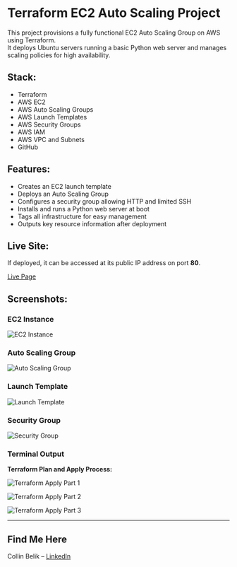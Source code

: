 # Terraform EC2 Auto Scaling Project

This project provisions a fully functional EC2 Auto Scaling Group on AWS using Terraform.  
It deploys Ubuntu servers running a basic Python web server and manages scaling policies for high availability.

## Stack:

- Terraform
- AWS EC2
- AWS Auto Scaling Groups
- AWS Launch Templates
- AWS Security Groups
- AWS IAM
- AWS VPC and Subnets
- GitHub

## Features:

- Creates an EC2 launch template
- Deploys an Auto Scaling Group
- Configures a security group allowing HTTP and limited SSH
- Installs and runs a Python web server at boot
- Tags all infrastructure for easy management
- Outputs key resource information after deployment

## Live Site:

If deployed, it can be accessed at its public IP address on port **80**.

[Live Page](http://100.25.10.215)

## Screenshots:

### EC2 Instance
![EC2 Instance](screenshots/EC2_Instance.PNG)

### Auto Scaling Group
![Auto Scaling Group](screenshots/AutoScaling_Group.PNG)

### Launch Template
![Launch Template](screenshots/Launch_Temp.PNG)

### Security Group
![Security Group](screenshots/Security_Group.PNG)

### Terminal Output
**Terraform Plan and Apply Process:**

![Terraform Apply Part 1](screenshots/Terminal1.PNG)

![Terraform Apply Part 2](screenshots/Terminal2.PNG)

![Terraform Apply Part 3](screenshots/Terminal3.PNG)

---

## Find Me Here

Collin Belik – [LinkedIn](https://www.linkedin.com/in/collin-belik/)

